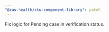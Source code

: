 ```yaml
---
"@zus-health/ctw-component-library": patch
---
```


Fix logic for Pending case in verification status.
